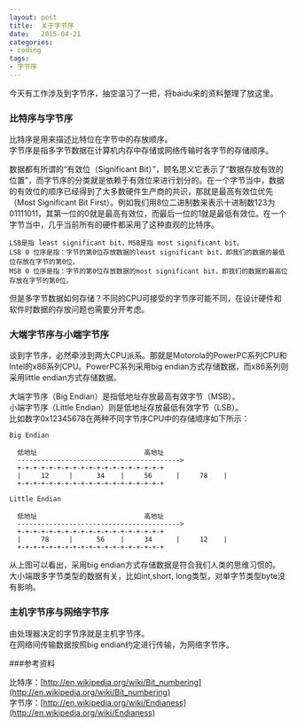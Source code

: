 ```yaml
---
layout: post
title:  关于字节序
date:   2015-04-21
categories:
- coding
tags:
- 字节序
---
```


今天有工作涉及到字节序，抽空温习了一把，将baidu来的资料整理了放这里。

### 比特序与字节序

比特序是用来描述比特位在字节中的存放顺序。<br />
字节序是指多字节数据在计算机内存中存储或网络传输时各字节的存储顺序。<br />

数据都有所谓的“有效位（Significant Bit）”，顾名思义它表示了“数据存放有效的位置”，而字节序的分类就是依赖于有效位来进行划分的。在一个字节当中，数据的有效位的顺序已经得到了大多数硬件生产商的共识，那就是最高有效位优先（Most Significant Bit First）。例如我们用8位二进制数来表示十进制数123为01111011，其第一位的0就是最高有效位，而最后一位的1就是最低有效位。在一个字节当中，几乎当前所有的硬件都采用了这种直观的比特序。<br />

```
LSB是指 least significant bit，MSB是指 most significant bit。
LSB 0 位序是指：字节的第0位存放数据的least significant bit，即我们的数据的最低位存放在字节的第0位。
MSB 0 位序是指：字节的第0位存放数据的most significant bit，即我们的数据的最高位存放在字节的第0位。
```

但是多字节数据如何存储？不同的CPU可接受的字节序可能不同，在设计硬件和软件时数据的存放问题也需要分开考虑。<br />

### 大端字节序与小端字节序

谈到字节序，必然牵涉到两大CPU派系。那就是Motorola的PowerPC系列CPU和Intel的x86系列CPU。PowerPC系列采用big endian方式存储数据，而x86系列则采用little endian方式存储数据。

大端字节序（Big Endian）是指低地址存放最高有效字节（MSB）。<br />
小端字节序（Little Endian）则是低地址存放最低有效字节（LSB）。<br />
比如数字0x12345678在两种不同字节序CPU中的存储顺序如下所示： <br />

```
Big Endian 

  低地址                           高地址 
  -----------------------------------------> 
  +-+-+-+-+-+-+-+-+-+-+-+-+-+-+-+-+-+-+ 
  |     12     |      34    |     56      |     78    | 
  +-+-+-+-+-+-+-+-+-+-+-+-+-+-+-+-+-+-+ 

Little Endian 

  低地址                           高地址 
  -----------------------------------------> 
  +-+-+-+-+-+-+-+-+-+-+-+-+-+-+-+-+-+-+ 
  |     78     |      56    |     34      |     12    | 
  +-+-+-+-+-+-+-+-+-+-+-+-+-+-+-+-+-+-+ 
```

从上图可以看出，采用big endian方式存储数据是符合我们人类的思维习惯的。<br />
大小端跟多字节类型的数据有关，比如int,short, long类型，对单字节类型byte没有影响。


### 主机字节序与网络字节序

由处理器决定的字节序就是主机字节序。<br />
在网络间传输数据按照big endian约定进行传输，为网络字节序。<br />


###参考资料

比特序：[http://en.wikipedia.org/wiki/Bit_numbering](http://en.wikipedia.org/wiki/Bit_numbering)<br />
字节序：[http://en.wikipedia.org/wiki/Endianess](http://en.wikipedia.org/wiki/Endianess)

